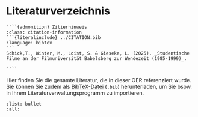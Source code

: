 # Literaturverzeichnis

`````{margin}
````{admonition} Zitierhinweis
:class: citation-information
```{literalinclude} ../CITATION.bib
:language: bibtex
```
Schick,T., Winter, M., Loist, S. & Gieseke, L. (2025). _Studentische Filme an der Filmuniversität Babelsberg zur Wendezeit (1985-1999)_. 

````
`````

Hier finden Sie die gesamte Literatur, die in dieser OER referenziert wurde. Sie können Sie zudem als [BibTeX-Datei](../references.bib) (`.bib`) herunterladen, um Sie bspw. in Ihrem Literaturverwaltungsprogramm zu importieren.

```{bibliography}
:list: bullet
:all:
```

